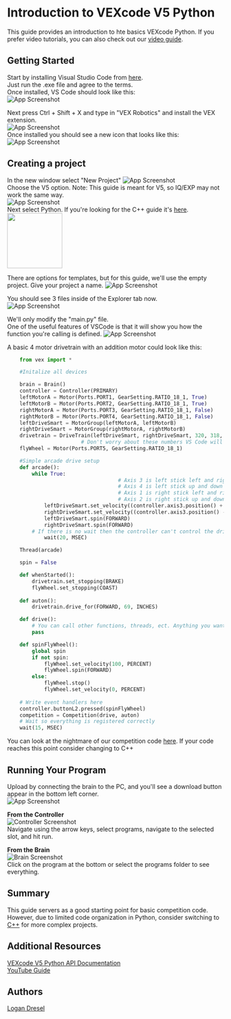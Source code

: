 # Introduction to VEXcode V5 Python
This guide provides an introduction to hte basics VEXcode Python. If you prefer video tutorials,
you can also check out our [video guide](https://github.com/9204A-B/intro-python?tab=readme-ov-file#video-guide).  

## Getting Started  

Start by installing Visual Studio Code from [here](https://code.visualstudio.com/download).  
Just run the .exe file and agree to the terms.  
Once installed, VS Code should look like this:  
![App Screenshot](screenshots/start.png)  

Next press Ctrl + Shift + X and type in "VEX Robotics" and install the VEX extension.  
![App Screenshot](screenshots/extensions.png)  
Once installed you should see a new icon that looks like this:  
![App Screenshot](screenshots/vex.png)  

## Creating a project

In the new window select "New Project"
![App Screenshot](screenshots/projectCreate.png)  
Choose the V5 option. Note: This guide is meant for V5, so IQ/EXP may not work the same way.  
![App Screenshot](screenshots/vexcodeV5.png)  
Next select Python. If you're looking for the C++ guide it's [here](https://github.com/9204A-B/intro-Cpp).
<img src="screenshots/python-logo.png" width="128"></img>  

There are options for templates, but for this guide, we'll use the empty project.
Give your project a name.
![App Screenshot](screenshots/projectName.png)  

You should see 3 files inside of the Explorer tab now.  
![App Screenshot](screenshots/explore.png)  

We'll only modify the "main.py" file.  
One of the useful features of VSCode is that it will show you how the function you're calling is defined.
![App Screenshot](screenshots/functions.png)  

A basic 4 motor drivetrain with an addition motor could look like this: 
```python
    from vex import *  

    #Initalize all devices  

    brain = Brain()  
    controller = Controller(PRIMARY)  
    leftMotorA = Motor(Ports.PORT1, GearSetting.RATIO_18_1, True)  
    leftMotorB = Motor(Ports.PORT2, GearSetting.RATIO_18_1, True)
    rightMotorA = Motor(Ports.PORT3, GearSetting.RATIO_18_1, False)
    rightMotorB = Motor(Ports.PORT4, GearSetting.RATIO_18_1, False)
    leftDriveSmart = MotorGroup(leftMotorA, leftMotorB)
    rightDriveSmart = MotorGroup(rightMotorA, rightMotorB)
    drivetrain = DriveTrain(leftDriveSmart, rightDriveSmart, 320, 318, 255, MM, 1)
                        # Don't worry about these numbers VS Code will tell you what it means
    flyWheel = Motor(Ports.PORT5, GearSetting.RATIO_18_1)

    #Simple arcade drive setup
    def arcade():
        while True:
                                    # Axis 3 is left stick left and right
                                    # Axis 4 is left stick up and down
                                    # Axis 1 is right stick left and right
                                    # Axis 2 is right stick up and down 
            leftDriveSmart.set_velocity((controller.axis3.position() + controller.axis1.position()), PERCENT)
            rightDriveSmart.set_velocity((controller.axis3.position() - controller.axis1.position()), PERCENT)
            leftDriveSmart.spin(FORWARD)
            rightDriveSmart.spin(FORWARD)
        # If there is no wait then the controller can't control the drivetrain
            wait(20, MSEC)

    Thread(arcade)

    spin = False

    def whenStarted():
        drivetrain.set_stopping(BRAKE)
        flyWheel.set_stopping(COAST)
    
    def auton():
        drivetrain.drive_for(FORWARD, 69, INCHES)

    def drive():
        # You can call other functions, threads, ect. Anything you want to happen when the driver has control otherwise write pass
        pass

    def spinFlyWheel():
        global spin
        if not spin:
            flyWheel.set_velocity(100, PERCENT)
            flyWheel.spin(FORWARD)
        else:
            flyWheel.stop()
            flyWheel.set_velocity(0, PERCENT)
    
    # Write event handlers here
    controller.buttonL2.pressed(spinFlyWheel)
    competition = Competition(drive, auton)
    # Wait so everything is registered correctly
    wait(15, MSEC)
```
You can look at the nightmare of our competition code [here](https://github.com/9204A-B/OverUnder/blob/main/Arcade%20Drive/src/main.py). If your code reaches this point consider changing to C++  
## Running Your Program  
Upload by connecting the brain to the PC, and you'll see a download button appear in the bottom left corner.  
![App Screenshot](screenshots/download.png)  

**From the Controller**  
![Controller Screenshot](screenshots/controllerscreenshot.png)  
Navigate using the arrow keys, select programs, navigate to the selected slot, and hit run.

**From the Brain**  
![Brain Screenshot](screenshots/brain.png)  
Click on the program at the bottom or select the programs folder to see everything.

## Summary  
This guide servers as a good starting point for basic competition code. However, due to limited code organization in Python, consider switching to [C++](https://github.com/9204A-B/intro-Cpp) for more complex projects.  

## Additional Resources
[VEXcode V5 Python API Documentation](https://www.robotmesh.com/studio/content/docs/vexv5-python/html/index.html)  
[YouTube Guide](https://youtube.com/playlist?list=PLkJYTVlbDhUbdypypS46la5xFOnpnOFFX&si=pMRX561FNS6AxHgY)  

## Authors
[Logan Dresel](https://github.com/coollogan876)
